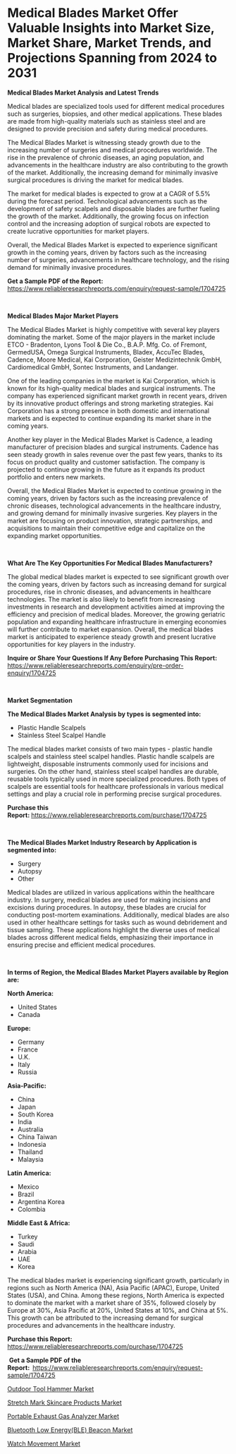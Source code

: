 <p><h1>Medical Blades Market Offer Valuable Insights into Market Size, Market Share, Market Trends, and Projections Spanning from 2024 to 2031</h1></p><p><strong>Medical Blades Market Analysis and Latest Trends</strong></p>
<p><p>Medical blades are specialized tools used for different medical procedures such as surgeries, biopsies, and other medical applications. These blades are made from high-quality materials such as stainless steel and are designed to provide precision and safety during medical procedures.</p><p>The Medical Blades Market is witnessing steady growth due to the increasing number of surgeries and medical procedures worldwide. The rise in the prevalence of chronic diseases, an aging population, and advancements in the healthcare industry are also contributing to the growth of the market. Additionally, the increasing demand for minimally invasive surgical procedures is driving the market for medical blades.</p><p>The market for medical blades is expected to grow at a CAGR of 5.5% during the forecast period. Technological advancements such as the development of safety scalpels and disposable blades are further fueling the growth of the market. Additionally, the growing focus on infection control and the increasing adoption of surgical robots are expected to create lucrative opportunities for market players.</p><p>Overall, the Medical Blades Market is expected to experience significant growth in the coming years, driven by factors such as the increasing number of surgeries, advancements in healthcare technology, and the rising demand for minimally invasive procedures.</p></p>
<p><strong>Get a Sample PDF of the Report:&nbsp;</strong> <a href="https://www.reliableresearchreports.com/enquiry/request-sample/1704725">https://www.reliableresearchreports.com/enquiry/request-sample/1704725</a></p>
<p>&nbsp;</p>
<p><strong>Medical Blades Major Market Players</strong></p>
<p><p>The Medical Blades Market is highly competitive with several key players dominating the market. Some of the major players in the market include ETCO - Bradenton, Lyons Tool & Die Co., B.A.P. Mfg. Co. of Fremont, GermedUSA, Omega Surgical Instruments, Bladex, AccuTec Blades, Cadence, Moore Medical, Kai Corporation, Geister Medizintechnik GmbH, Cardiomedical GmbH, Sontec Instruments, and Landanger.</p><p>One of the leading companies in the market is Kai Corporation, which is known for its high-quality medical blades and surgical instruments. The company has experienced significant market growth in recent years, driven by its innovative product offerings and strong marketing strategies. Kai Corporation has a strong presence in both domestic and international markets and is expected to continue expanding its market share in the coming years.</p><p>Another key player in the Medical Blades Market is Cadence, a leading manufacturer of precision blades and surgical instruments. Cadence has seen steady growth in sales revenue over the past few years, thanks to its focus on product quality and customer satisfaction. The company is projected to continue growing in the future as it expands its product portfolio and enters new markets.</p><p>Overall, the Medical Blades Market is expected to continue growing in the coming years, driven by factors such as the increasing prevalence of chronic diseases, technological advancements in the healthcare industry, and growing demand for minimally invasive surgeries. Key players in the market are focusing on product innovation, strategic partnerships, and acquisitions to maintain their competitive edge and capitalize on the expanding market opportunities.</p></p>
<p>&nbsp;</p>
<p><strong>What Are The Key Opportunities For Medical Blades Manufacturers?</strong></p>
<p><p>The global medical blades market is expected to see significant growth over the coming years, driven by factors such as increasing demand for surgical procedures, rise in chronic diseases, and advancements in healthcare technologies. The market is also likely to benefit from increasing investments in research and development activities aimed at improving the efficiency and precision of medical blades. Moreover, the growing geriatric population and expanding healthcare infrastructure in emerging economies will further contribute to market expansion. Overall, the medical blades market is anticipated to experience steady growth and present lucrative opportunities for key players in the industry.</p></p>
<p><strong>Inquire or Share Your Questions If Any Before Purchasing This Report:</strong> <a href="https://www.reliableresearchreports.com/enquiry/pre-order-enquiry/1704725">https://www.reliableresearchreports.com/enquiry/pre-order-enquiry/1704725</a></p>
<p>&nbsp;</p>
<p><strong>Market Segmentation</strong></p>
<p><strong>The Medical Blades Market Analysis by types is segmented into:</strong></p>
<p><ul><li>Plastic Handle Scalpels</li><li>Stainless Steel Scalpel Handle</li></ul></p>
<p><p>The medical blades market consists of two main types - plastic handle scalpels and stainless steel scalpel handles. Plastic handle scalpels are lightweight, disposable instruments commonly used for incisions and surgeries. On the other hand, stainless steel scalpel handles are durable, reusable tools typically used in more specialized procedures. Both types of scalpels are essential tools for healthcare professionals in various medical settings and play a crucial role in performing precise surgical procedures.</p></p>
<p><strong>Purchase this Report:&nbsp;</strong><a href="https://www.reliableresearchreports.com/purchase/1704725">https://www.reliableresearchreports.com/purchase/1704725</a></p>
<p>&nbsp;</p>
<p><strong>The Medical Blades Market Industry Research by Application is segmented into:</strong></p>
<p><ul><li>Surgery</li><li>Autopsy</li><li>Other</li></ul></p>
<p><p>Medical blades are utilized in various applications within the healthcare industry. In surgery, medical blades are used for making incisions and excisions during procedures. In autopsy, these blades are crucial for conducting post-mortem examinations. Additionally, medical blades are also used in other healthcare settings for tasks such as wound debridement and tissue sampling. These applications highlight the diverse uses of medical blades across different medical fields, emphasizing their importance in ensuring precise and efficient medical procedures.</p></p>
<p>&nbsp;</p>
<p><strong>In terms of Region, the Medical Blades Market Players available by Region are:</strong></p>
<p>
    <p> <strong> North America: </strong>
        <ul>
            <li>United States</li>
            <li>Canada</li>
        </ul>
        </p> 
    <p> <strong> Europe: </strong>
        <ul>
            <li>Germany</li>
            <li>France</li>
            <li>U.K.</li>
            <li>Italy</li>
            <li>Russia</li>
        </ul>
        </p> 
    <p> <strong> Asia-Pacific: </strong>
        <ul>
            <li>China</li>
            <li>Japan</li>
            <li>South Korea</li>
            <li>India</li>
            <li>Australia</li>
            <li>China Taiwan</li>
            <li>Indonesia</li>
            <li>Thailand</li>
            <li>Malaysia</li>
        </ul>
        </p> 
    <p> <strong> Latin America: </strong>
        <ul>
            <li>Mexico</li>
            <li>Brazil</li>
            <li>Argentina Korea</li>
            <li>Colombia</li>
        </ul>
        </p> 
    <p> <strong> Middle East & Africa: </strong>
        <ul>
            <li>Turkey</li>
            <li>Saudi</li>
            <li>Arabia</li>
            <li>UAE</li>
            <li>Korea</li>
        </ul>
    </p>
    </p>
<p><p>The medical blades market is experiencing significant growth, particularly in regions such as North America (NA), Asia Pacific (APAC), Europe, United States (USA), and China. Among these regions, North America is expected to dominate the market with a market share of 35%, followed closely by Europe at 30%, Asia Pacific at 20%, United States at 10%, and China at 5%. This growth can be attributed to the increasing demand for surgical procedures and advancements in the healthcare industry.</p></p>
<p><strong>Purchase this Report: </strong><a href="https://www.reliableresearchreports.com/purchase/1704725">https://www.reliableresearchreports.com/purchase/1704725</a></p>
<p>&nbsp;<strong>Get a Sample PDF of the Report:&nbsp;&nbsp;</strong><a href="https://www.reliableresearchreports.com/enquiry/request-sample/1704725">https://www.reliableresearchreports.com/enquiry/request-sample/1704725</a></p>
<p><strong></strong></p>
<p><p><a href="https://github.com/Glendatilghmankmgz0rbhwpy/Market-Research-Report-List-1/blob/main/outdoor-tool-hammer-market.md">Outdoor Tool Hammer Market</a></p><p><a href="https://github.com/BryceTownsendr/Market-Research-Report-List-3/blob/main/stretch-mark-skincare-products-market.md">Stretch Mark Skincare Products Market</a></p><p><a href="https://github.com/dx0328/Market-Research-Report-List-1/blob/main/portable-exhaust-gas-analyzer-market.md">Portable Exhaust Gas Analyzer Market</a></p><p><a href="https://github.com/juancolorado15/Market-Research-Report-List-1/blob/main/bluetooth-low-energyble-beacon-market.md">Bluetooth Low Energy(BLE) Beacon Market</a></p><p><a href="https://github.com/mahnoor2003/Market-Research-Report-List-3/blob/main/watch-movement-market.md">Watch Movement Market</a></p></p>